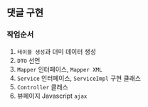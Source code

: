 ## 댓글 구현

### 작업순서

1. `테이블 생성`과 더미 데이터 생성
2. `DTO` 선언
3. `Mapper` 인터페이스, `Mapper XML`
4. `Service` 인터페이스, `ServiceImpl` 구현 클래스
5. `Controller` 클래스
6. 뷰페이지 Javascript `ajax`
